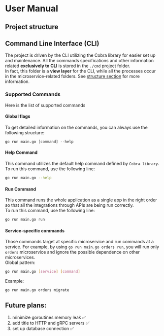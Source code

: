 # User Manual

## Project structure

## Command Line Interface (CLI)
The project is driven by the CLI utilizing the Cobra library for easier set up and maintenance. 
All the commands specifications and other information related **exclusively to CLI** is stored in
the `./cmd` project folder. <br>
In fact, this folder is a **view layer** for the CLI, while all the processes occur in 
the microservice-related folders. See [structure section](#project-structure) for more information.

### Supported Commands
Here is the list of supported commands

#### Global flags
To get detailed information on the commands, you can always use the
following structure:
```
go run main.go [command] --help
```

#### Help Command
This command utilizes the default help command defined by `Cobra library`. <br>
To run this command, use the following line:
```bash
go run main.go --help
```

#### Run Command
This command runs the whole application as a single app in the
right order so that all the integrations through APIs are being run correctly. <br> 
To run this command, use the following line:
```bash
go run main.go run
```

#### Service-specific commands
Those commands target at specific microservice and run commands at a service.
For example, by using `go run main.go orders run`, you will run only `orders` microservice
and ignore the possible dependence on other microservices. <br>
Global pattern:
```bash
go run main.go [service] [command]
```
Example:
```bash
go run main.go orders migrate
```

## Future plans:
1) minimize goroutines memory leak :white_check_mark:
2) add title to HTTP and gRPC servers :white_check_mark:
3) set up database connection :white_check_mark:
